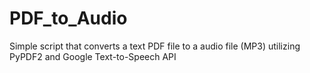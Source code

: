 # PDF_to_Audio
Simple script that converts a text PDF file to a audio file (MP3) utilizing PyPDF2 and Google Text-to-Speech API
